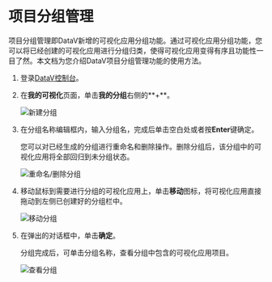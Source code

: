 # 项目分组管理

项目分组管理即DataV新增的可视化应用分组功能。通过可视化应用分组功能，您可以将已经创建的可视化应用进行分组归类，使得可视化应用变得有序且功能性一目了然。本文档为您介绍DataV项目分组管理功能的使用方法。

1.  登录[DataV控制台](https://datav.aliyun.com/)。

2.  在**我的可视化**页面，单击**我的分组**右侧的**+**。

    ![新建分组](https://static-aliyun-doc.oss-cn-hangzhou.aliyuncs.com/assets/img/zh-CN/7649822951/p9197.png)

3.  在分组名称编辑框内，输入分组名，完成后单击空白处或者按**Enter**键确定。

    您可以对已经生成的分组进行重命名和删除操作。删除分组后，该分组中的可视化应用将全部回归到未分组状态。

    ![重命名/删除分组](https://static-aliyun-doc.oss-cn-hangzhou.aliyuncs.com/assets/img/zh-CN/7649822951/p9198.png)

4.  移动鼠标到需要进行分组的可视化应用上，单击**移动**图标，将可视化应用直接拖动到左侧已创建好的分组栏中。

    ![移动分组](https://static-aliyun-doc.oss-cn-hangzhou.aliyuncs.com/assets/img/zh-CN/6855722951/p9199.png)

5.  在弹出的对话框中，单击**确定**。

    分组完成后，可单击分组名称，查看分组中包含的可视化应用项目。

    ![查看分组](https://static-aliyun-doc.oss-cn-hangzhou.aliyuncs.com/assets/img/zh-CN/6855722951/p9201.png)


